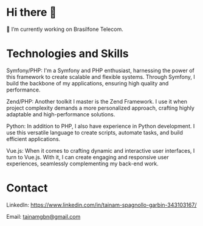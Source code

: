 # Hi there 👋

🔭 I’m currently working on Brasilfone Telecom.

# Technologies and Skills

Symfony/PHP: I'm a Symfony and PHP enthusiast, harnessing the power of this framework to create scalable and flexible systems. Through Symfony, I build the backbone of my applications, ensuring high quality and performance.

Zend/PHP: Another toolkit I master is the Zend Framework. I use it when project complexity demands a more personalized approach, crafting highly adaptable and high-performance solutions.

Python: In addition to PHP, I also have experience in Python development. I use this versatile language to create scripts, automate tasks, and build efficient applications.

Vue.js: When it comes to crafting dynamic and interactive user interfaces, I turn to Vue.js. With it, I can create engaging and responsive user experiences, seamlessly complementing my back-end work.

# Contact

LinkedIn: https://www.linkedin.com/in/tainam-spagnollo-garbin-343103167/


Email: tainamgbn@gmail.com
